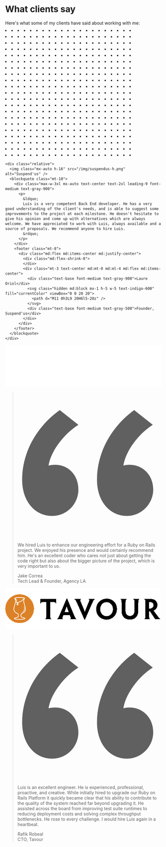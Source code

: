 # What clients say

Here's what some of my clients have said about working with me:

<section class="bg-gray-50 overflow-hidden mt-16 py-12 md:py-20 lg:py-24" id="testimonials">
  <div class="relative max-w-7xl mx-auto px-4 sm:px-6 lg:px-8">
    <svg class="absolute top-full right-full transform translate-x-1/3 -translate-y-1/4 lg:translate-x-1/2 xl:-translate-y-1/2" width="404" height="404" fill="none" viewBox="0 0 404 404" role="img" aria-labelledby="svg-workcation">
      <title id="svg-workcation">Workcation</title>
      <defs>
        <pattern id="ad119f34-7694-4c31-947f-5c9d249b21f3" x="0" y="0" width="20" height="20" patternUnits="userSpaceOnUse">
          <rect x="0" y="0" width="4" height="4" class="text-gray-200" fill="currentColor" />
        </pattern>
      </defs>
      <rect width="404" height="404" fill="url(#ad119f34-7694-4c31-947f-5c9d249b21f3)" />
    </svg>

    <div class="relative">
      <img class="mx-auto h-16" src="/img/suspendus-h.png" alt="Suspend'us" />
      <blockquote class="mt-10">
        <div class="max-w-3xl mx-auto text-center text-2xl leading-9 font-medium text-gray-900">
          <p>
            &ldquo;
            Luis is a very competent Back End developer. He has a very good understanding of the client's needs, and is able to suggest some improvements to the project at each milestone. He doesn't hesitate to give his opinion and come up with alternatives which are always welcome. We have appreciated to work with Luis, always available and a source of proposals. We recommend anyone to hire Luis.
            &rdquo;
          </p>
        </div>
        <footer class="mt-8">
          <div class="md:flex md:items-center md:justify-center">
            <div class="md:flex-shrink-0">
            </div>
            <div class="mt-3 text-center md:mt-0 md:ml-4 md:flex md:items-center">
              <div class="text-base font-medium text-gray-900">Laure Oriol</div>
              <svg class="hidden md:block mx-1 h-5 w-5 text-indigo-600" fill="currentColor" viewBox="0 0 20 20">
                <path d="M11 0h3L9 20H6l5-20z" />
              </svg>
              <div class="text-base font-medium text-gray-500">Founder, Suspend'us</div>
            </div>
          </div>
        </footer>
      </blockquote>
    </div>
  </div>
</section>

<section class="bg-gray-800">
  <div class="max-w-7xl mx-auto md:grid md:grid-cols-2 md:px-6 lg:px-8">
    <div class="py-12 px-4 sm:px-6 md:flex md:flex-col md:py-16 md:pl-0 md:pr-10 md:border-r md:border-gray-900 lg:pr-16">
      <div class="md:flex-shrink-0">
        <img class="h-12" src="/img/agency-h.png" alt="Agency LA" />
      </div>
      <blockquote class="mt-6 md:flex-grow md:flex md:flex-col">
        <div class="relative text-lg font-medium text-white md:flex-grow">
          <svg class="absolute top-0 left-0 transform -translate-x-3 -translate-y-2 h-8 w-8 text-gray-600" fill="currentColor" viewBox="0 0 32 32" aria-hidden="true">
            <path d="M9.352 4C4.456 7.456 1 13.12 1 19.36c0 5.088 3.072 8.064 6.624 8.064 3.36 0 5.856-2.688 5.856-5.856 0-3.168-2.208-5.472-5.088-5.472-.576 0-1.344.096-1.536.192.48-3.264 3.552-7.104 6.624-9.024L9.352 4zm16.512 0c-4.8 3.456-8.256 9.12-8.256 15.36 0 5.088 3.072 8.064 6.624 8.064 3.264 0 5.856-2.688 5.856-5.856 0-3.168-2.304-5.472-5.184-5.472-.576 0-1.248.096-1.44.192.48-3.264 3.456-7.104 6.528-9.024L25.864 4z" />
          </svg>
          <p class="relative">
            We hired Luis to enhance our engineering effort for a Ruby on Rails project. We enjoyed his presence and would certainly recommend him. He's an excellent coder who cares not just about getting the code right but also about the bigger picture of the project, which is very important to us.
          </p>
        </div>
        <footer class="mt-8">
          <div class="flex items-start">
            <div>
              <div class="text-base font-medium text-white">Jake Correa</div>
              <div class="text-base font-medium text-gray-200">Tech Lead & Founder, Agency LA</div>
            </div>
          </div>
        </footer>
      </blockquote>
    </div>
    <div class="py-12 px-4 border-t-2 border-gray-900 sm:px-6 md:py-16 md:pr-0 md:pl-10 md:border-t-0 md:border-l lg:pl-16">
      <div class="md:flex-shrink-0">
        <img class="h-12 contrast-50 invert" src="/img/tavour.png" alt="Tavour" />
      </div>
      <blockquote class="mt-6 md:flex-grow md:flex md:flex-col">
        <div class="relative text-lg font-medium text-white md:flex-grow">
          <svg class="absolute top-0 left-0 transform -translate-x-3 -translate-y-2 h-8 w-8 text-gray-600" fill="currentColor" viewBox="0 0 32 32">
            <path d="M9.352 4C4.456 7.456 1 13.12 1 19.36c0 5.088 3.072 8.064 6.624 8.064 3.36 0 5.856-2.688 5.856-5.856 0-3.168-2.208-5.472-5.088-5.472-.576 0-1.344.096-1.536.192.48-3.264 3.552-7.104 6.624-9.024L9.352 4zm16.512 0c-4.8 3.456-8.256 9.12-8.256 15.36 0 5.088 3.072 8.064 6.624 8.064 3.264 0 5.856-2.688 5.856-5.856 0-3.168-2.304-5.472-5.184-5.472-.576 0-1.248.096-1.44.192.48-3.264 3.456-7.104 6.528-9.024L25.864 4z" />
          </svg>
          <p class="relative">
            Luis is an excellent engineer. He is experienced, professional, proactive, and creative. While initially hired to upgrade our Ruby on Rails Platform it quickly became clear that his ability to contribute to the quality of the system reached far beyond upgrading it. He assisted across the board from improving test suite runtimes to reducing deployment costs and solving complex throughput bottlenecks. He rose to every challenge. I would hire Luis again in a heartbeat.
          </p>
        </div>
        <footer class="mt-8">
          <div class="flex items-start">
            <div>
              <div class="text-base font-medium text-white">Rafik Robeal</div>
              <div class="text-base font-medium text-gray-200">CTO, Tavour</div>
            </div>
          </div>
        </footer>
      </blockquote>
    </div>
  </div>
</section>